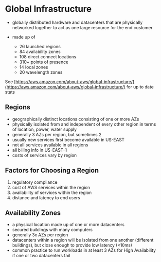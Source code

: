 # Global Infrastructure

- globally distributed hardware and datacenters that are physically networked together to act as one large resource for the end customer

- made up of
  - 26 launched regions
  - 84 availability zones
  - 108 direct connect locations
  - 310+ points of presence
  - 14 local zones
  - 20 wavelength zones

See [https://aws.amazon.com/about-aws/global-infrastructure/](https://aws.amazon.com/about-aws/global-infrastructure/) for up to date stats

## Regions

- geographically distinct locations consisting of one or more AZs
- physically isolated from and independent of every other region in terms of location, power, water supply
- generally 3 AZs per region, but sometimes 2
- usually new services first become available in US-EAST
- not all services available in all regions
- all billing info in US-EAST-1
- costs of services vary by region

## Factors for Choosing a Region

1. regulatory compliance
1. cost of AWS services within the region
1. availability of services within the region
1. distance and latency to end users

## Availability Zones

- a physical location made up of one or more datacenters
- secured buildings with many computers
- generally 3x AZs per region
- datacenters within a region will be isolated from one another (different buildings), but close enough to provide low latency (<10ms)
- common practice to run workloads in at least 3 AZs for High Availability if one or two datacenters fail
